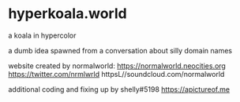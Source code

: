 # hyperkoala.world
a koala in hypercolor

a dumb idea spawned from a conversation about silly domain names

website created by normalworld:
https://normalworld.neocities.org
https://twitter.com/nrmlwrld
httpsL//soundcloud.com/normalworld

additional coding and fixing up by shelly#5198
https://apictureof.me
